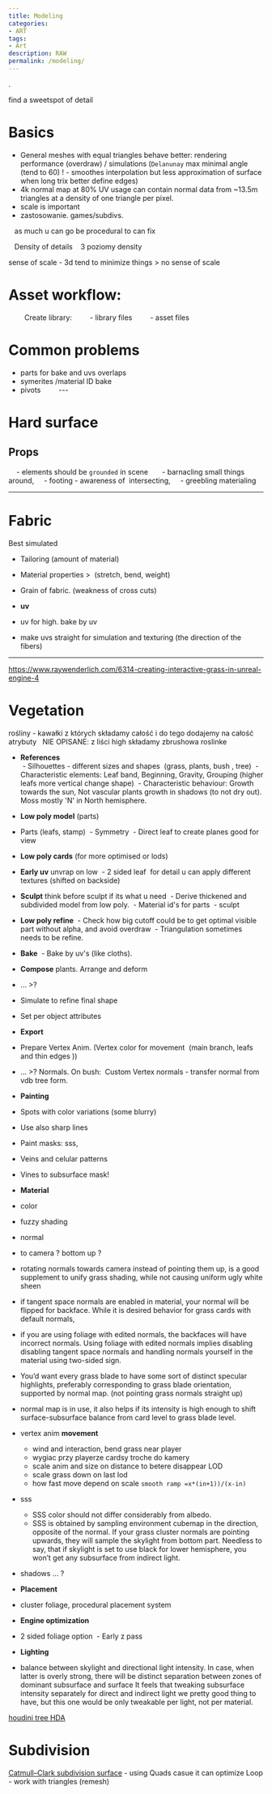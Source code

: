 ```yaml
---
title: Modeling
categories:
- ART
tags:
- Art
description: RAW
permalink: /modeling/
---
```



.




find a sweetspot of detail 


# Basics
- General meshes with equal triangles behave better: rendering performance (overdraw) / simulations (`Delanunay` max minimal angle (tend to 60) ! - smoothes interpolation but less approximation of surface when long trix better define edges)
- 4k normal map at 80% UV usage can contain normal data from ~13.5m triangles at a density of one triangle per pixel.
- scale is important
- zastosowanie. games/subdivs.

   as much u can go be procedural to can fix


   Density of details
   3 poziomy density

sense of scale - 3d tend to minimize things > no sense of scale

# Asset workflow:

        Create library:
        - library files
        - asset files




# Common problems
- parts for bake and uvs overlaps
- symerites
/material ID bake
- pivots        
---        
# Hard surface

## Props
    - elements should be `grounded` in scene  
    - barnacling small things around,
    - footing - awareness of  intersecting,
    - greebling materialing

---


# Fabric
Best simulated

- Tailoring (amount of material)  
- Material properties >  (stretch, bend, weight)    
- Grain of fabric. (weakness of cross cuts)  

- **uv**
- uv for high. bake by uv
- make uvs straight for simulation and texturing (the direction of the fibers)






---
https://www.raywenderlich.com/6314-creating-interactive-grass-in-unreal-engine-4

# Vegetation
rośliny - kawałki z których składamy całość i do tego dodajemy na całość atrybuty  
NIE OPISANE: z liści high składamy zbrushowa roslinke  

- **References**    
 - Silhouettes - different sizes and shapes  (grass, plants, bush , tree)
 - Characteristic elements: Leaf band, Beginning, Gravity, Grouping (higher leafs more vertical change shape)
 - Characteristic behaviour: Growth towards the sun, Not vascular plants growth in shadows  (to not dry out). Moss mostly 'N' in North hemisphere.

- **Low poly model** (parts)
 - Parts (leafs, stamp)
 - Symmetry
 - Direct leaf to create planes good for view

- **Low poly cards** (for more optimised or lods)

- **Early uv** unvrap on low
 - 2 sided leaf  for detail u can apply different textures (shifted on backside)


- **Sculpt** think before sculpt if its what u need
 - Derive thickened and subdivided model from low poly.
 - Material id's for parts
 - sculpt


- **Low poly refine**
 - Check how big cutoff could be to get optimal visible part without alpha, and avoid overdraw
 - Triangulation sometimes needs to be refine.


- **Bake**
 - Bake by uv's (like cloths).


- **Compose** plants. Arrange and deform  
 - ... >?
 - Simulate to refine final shape
 - Set per object attributes


- **Export**
 - Prepare Vertex Anim. (Vertex color for movement  (main branch, leafs and thin edges ))
 - ... >?  Normals. On bush:  Custom Vertex normals - transfer normal from vdb tree form.


- **Painting**
 - Spots with color variations (some blurry)
 - Use also sharp lines
 - Paint masks: sss,
 - Veins and celular patterns
 - Vines to subsurface mask!


- **Material**
 - color
  - fuzzy shading
 - normal
  - to camera ? bottom up ?  
  - rotating normals towards camera instead of pointing them up, is a good supplement to unify grass shading, while not causing uniform ugly white sheen
  - if tangent space normals are enabled in material, your normal will be flipped for backface. While it is desired behavior for grass cards with default normals,
  - if you are using foliage with edited normals, the backfaces will have incorrect normals. Using foliage with edited normals implies disabling disabling tangent space normals and handling normals yourself in the material using two-sided sign.
  - You’d want every grass blade to have some sort of distinct specular highlights, preferably corresponding to grass blade orientation, supported by normal map. (not pointing grass normals straight up)
  - normal map is in use, it also helps if its intensity is high enough to shift surface-subsurface balance from card level to grass blade level.
- vertex anim **movement**  
  - wind and interaction, bend grass near player
   - wygiac przy playerze cardsy troche do kamery  
   - scale anim and size on distance to betere disappear LOD
   - scale grass down on last lod
   - how fast move depend on scale `smooth ramp =x*(in+1))/(x-in)`
- sss
  - SSS color should not differ considerably from albedo.
  -  SSS is obtained by sampling environment cubemap in the direction, opposite of the normal. If your grass cluster normals are pointing upwards, they will sample the skylight from bottom part. Needless to say, that if skylight is set to use black for lower hemisphere, you won’t get any subsurface from indirect light.
 - shadows ... ?

- **Placement**
 - cluster foliage, procedural placement system
 
- **Engine optimization**
 - 2 sided foliage option
 - Early z pass   

- **Lighting**

-  balance between skylight and directional light intensity. In case, when latter is overly strong, there will be distinct separation between zones of dominant subsurface and surface It feels that tweaking subsurface intensity separately for direct and indirect light we pretty good thing to have, but this one would be only tweakable per light, not per material.


[houdini tree HDA](https://youtu.be/abQtNpUUdGw)





# Subdivision

[Catmull–Clark subdivision surface](https://www.sidefx.com/tutorials/pragmatic-vex-1-limit-surface-sampling-introduction-opensubdiv-patches/) - using Quads casue it can optimize
Loop - work with triangles (remesh)
